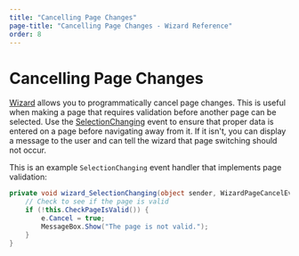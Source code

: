 ```yaml
---
title: "Cancelling Page Changes"
page-title: "Cancelling Page Changes - Wizard Reference"
order: 8
---
```

# Cancelling Page Changes

[Wizard](xref:ActiproSoftware.UI.WinForms.Controls.Wizard.Wizard) allows you to programmatically cancel page changes.  This is useful when making a page that requires validation before another page can be selected.  Use the [SelectionChanging](xref:ActiproSoftware.UI.WinForms.Controls.Wizard.Wizard.SelectionChanging) event to ensure that proper data is entered on a page before navigating away from it. If it isn't, you can display a message to the user and can tell the wizard that page switching should not occur.

This is an example `SelectionChanging` event handler that implements page validation:

```csharp
private void wizard_SelectionChanging(object sender, WizardPageCancelEventArgs e) {
	// Check to see if the page is valid			
	if (!this.CheckPageIsValid()) {
		e.Cancel = true;
		MessageBox.Show("The page is not valid.");
	}
}
```
